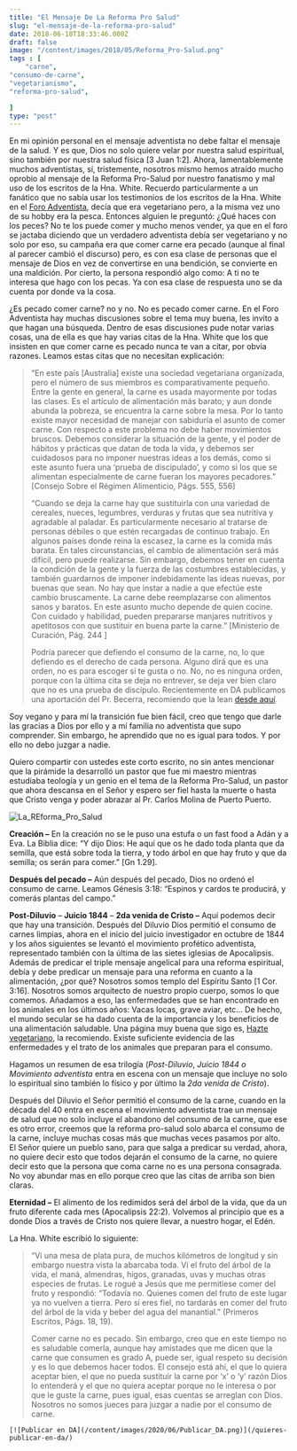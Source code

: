 ```yaml
---
title: "El Mensaje De La Reforma Pro Salud"
slug: "el-mensaje-de-la-reforma-pro-salud"
date: 2018-06-18T18:33:46.000Z
draft: false
image: "/content/images/2018/05/Reforma_Pro-Salud.png"
tags : [
    "carne",
"consumo-de-carne",
"vegetarianismo",
"reforma-pro-salud",

]
type: "post"
---
```


   En mi opinión personal en el mensaje adventista no debe faltar el mensaje de la salud. Y es que, Dios no solo quiere velar por nuestra salud espiritual, sino también por nuestra salud física [3 Juan 1:2]. Ahora, lamentablemente muchos adventistas, sí, tristemente, nosotros mismo hemos atraído mucho oprobio al mensaje de la Reforma Pro-Salud por nuestro fanatismo y mal uso de los escritos de la Hna. White. Recuerdo particularmente a un fanático que no sabía usar los testimonios de los escritos de la Hna. White en el [Foro Adventista](http://www.ForoAdventista.org), decía que era vegetariano pero, a la misma vez uno de su hobby era la pesca. Entonces alguien le preguntó: ¿Qué haces con los peces? No te los puede comer y mucho menos vender, ya que en el foro se jactaba diciendo que un verdadero adventista debía ser vegetariano y no solo por eso, su campaña era que comer carne era pecado (aunque al final al parecer cambió el discurso) pero, es con esa clase de personas que el mensaje de Dios en vez de convertirse en una bendición, se convierte en una maldición. Por cierto, la persona respondió algo como: A ti no te interesa que hago con los pecas. Ya con esa clase de respuesta uno se da cuenta por donde va la cosa.

 ¿Es pecado comer carne? no y no. No es pecado comer carne. En el Foro Adventista hay muchas discusiones sobre el tema muy buena, les invito a que hagan una búsqueda. Dentro de esas discusiones pude notar varias cosas, una de ella es que hay varias citas de la Hna. White que los que insisten en que comer carne es pecado nunca te van a citar, por obvia razones. Leamos estas citas que no necesitan explicación:

 
>  “En este país [Australia] existe una sociedad vegetariana organizada, pero el número de sus miembros es comparativamente pequeño. Entre la gente en general, la carne es usada mayormente por todas las clases. Es el artículo de alimentación más barato; y aun donde abunda la pobreza, se encuentra la carne sobre la mesa. Por lo tanto existe mayor necesidad de manejar con sabiduría el asunto de comer carne. Con respecto a este problema no debe haber movimientos bruscos. Debemos considerar la situación de la gente, y el poder de hábitos y prácticas que datan de toda la vida, y debemos ser cuidadosos para no imponer nuestras ideas a los demás, como si este asunto fuera una ‘prueba de discipulado’, y como si los que se alimentan especialmente de carne fueran los mayores pecadores.” [Consejo Sobre el Régimen Alimenticio, Págs. 555, 556]
> 
>  “Cuando se deja la carne hay que sustituirla con una variedad de cereales, nueces, legumbres, verduras y frutas que sea nutritiva y agradable al paladar. Es particularmente necesario al tratarse de personas débiles o que estén recargadas de continuo trabajo. En algunos países donde reina la escasez, la carne es la comida más barata. En tales circunstancias, el cambio de alimentación será más difícil, pero puede realizarse. Sin embargo, debemos tener en cuenta la condición de la gente y la fuerza de las costumbres establecidas, y también guardarnos de imponer indebidamente las ideas nuevas, por buenas que sean. No hay que instar a nadie a que efectúe este cambio bruscamente. La carne debe reemplazarse con alimentos sanos y baratos. En este asunto mucho depende de quien cocine. Con cuidado y habilidad, pueden prepararse manjares nutritivos y apetitosos con que sustituir en buena parte la carne.” [Ministerio de Curación, Pág. 244 ]
> 
>   Podría parecer que defiendo el consumo de la carne, no, lo que defiendo es el derecho de cada persona. Alguno dirá que es una orden, no es para escoger si te gusta o no. No, no es ninguna orden, porque con la última cita se deja no entrever, se deja ver bien claro que no es una prueba de discípulo. Recientemente en DA publicamos una aportación del Pr. Becerra, recomiendo que la lean [desde aquí](http://defensaadventista.com/sera-posible-tener-confianza-en-los-ministros-que-comen-carne/).

 Soy vegano y para mí la transición fue bien fácil, creo que tengo que darle las gracias a Dios por ello y a mí familia no adventista que supo comprender. Sin embargo, he aprendido que no es igual para todos. Y por ello no debo juzgar a nadie.

 Quiero compartir con ustedes este corto escrito, no sin antes mencionar que la pirámide la desarrolló un pastor que fue mi maestro mientras estudiaba teología y un genio en el tema de la Reforma Pro-Salud, un pastor que ahora descansa en el Señor y espero ser fiel hasta la muerte o hasta que Cristo venga y poder abrazar al Pr. Carlos Molina de Puerto Puerto.

 ![La_REforma_Pro_Salud](/content/images/2018/06/La_REforma_Pro_Salud.png)

 **Creación –** En la creación no se le puso una estufa o un fast food a Adán y a Eva. La Biblia dice: “Y dijo Dios: He aquí que os he dado toda planta que da semilla, que está sobre toda la tierra, y todo árbol en que hay fruto y que da semilla; os serán para comer.” [Gn 1.29].

 **Después del pecado –** Aún después del pecado, Dios no ordenó el consumo de carne. Leamos Génesis 3:18: “Espinos y cardos te producirá, y comerás plantas del campo.”

 **Post-Diluvio** – **Juicio 1844** – **2da venida de Cristo –** Aquí podemos decir que hay una transición. Después del Diluvio Dios permitió el consumo de carnes limpias, ahora en el inicio del juicio investigador en octubre de 1844 y los años siguientes se levantó el movimiento profético adventista, representado también con la última de las sietes iglesias de Apocalipsis. Además de predicar el triple mensaje angelical para una reforma espiritual, debía y debe predicar un mensaje para una reforma en cuanto a la alimentación, ¿por qué? Nosotros somos templo del Espíritu Santo [1 Cor. 3:16]. Nosotros somos arquitecto de nuestro propio cuerpo, somos lo que comemos. Añadamos a eso, las enfermedades que se han encontrado en los animales en los últimos años: Vacas locas, grave aviar, etc… De hecho, el mundo secular se ha dado cuenta de la importancia y los beneficios de una alimentación saludable. Una página muy buena que sigo es, [Hazte vegetariano](http://www.haztevegetariano.com), la recomiendo. Existe suficiente evidencia de las enfermedades y el trato de los animales que preparan para el consumo.

 Hagamos un resumen de esa trilogía (*Post-Diluvio*, *Juicio 1844 o Movimiento adventista* entra en escena con un mensaje que incluye no solo lo espiritual sino también lo físico y por último la *2da venida de Cristo*).

 Después del Diluvio el Señor permitió el consumo de la carne, cuando en la década del 40 entra en escena el movimiento adventista trae un mensaje de salud que no solo incluye el abandono del consumo de la carne, que ese es otro error, creemos que la reforma pro-salud solo abarca el consumo de la carne, incluye muchas cosas más que muchas veces pasamos por alto. El Señor quiere un pueblo sano, para que salga a predicar su verdad, ahora, no quiere decir esto que todos dejarán el consumo de la carne, no quiere decir esto que la persona que coma carne no es una persona consagrada. No voy abundar mas en ello porque creo que las citas de arriba son bien claras.

 **Eternidad –** El alimento de los redimidos será del árbol de la vida, que da un fruto diferente cada mes (Apocalipsis 22:2). Volvemos al principio que es a donde Dios a través de Cristo nos quiere llevar, a nuestro hogar, el Edén.

 La Hna. White escribió lo siguiente:

 
>  “Vi una mesa de plata pura, de muchos kilómetros de longitud y sin embargo nuestra vista la abarcaba toda. Vi el fruto del árbol de la vida, el maná, almendras, higos, granadas, uvas y muchas otras especies de frutas. Le rogué a Jesús que me permitiese comer del fruto y respondió: “Todavía no. Quienes comen del fruto de este lugar ya no vuelven a tierra. Pero si eres fiel, no tardarás en comer del fruto del árbol de la vida y beber del agua del manantial.” (Primeros Escritos, Págs. 18, 19).
> 
>   Comer carne no es pecado. Sin embargo, creo que en este tiempo no es saludable comerla, aunque hay amistades que me dicen que la carne que consumen es grado A, puede ser, igual respeto su decisión y es lo que debemos hacer todos. El consejo está ahí, el que lo quiera aceptar bien, el que no pueda sustituir la carne por ‘x’ o ‘y’ razón Dios lo entenderá y el que no quiera aceptar porque no le interesa o por que le guste la carne, pues igual, esas cuentas se arreglan con Dios. Nosotros no somos jueces para juzgar a nadie por el consumo de carne.

    [![Publicar en DA](/content/images/2020/06/Publicar_DA.png)](/quieres-publicar-en-da/) 